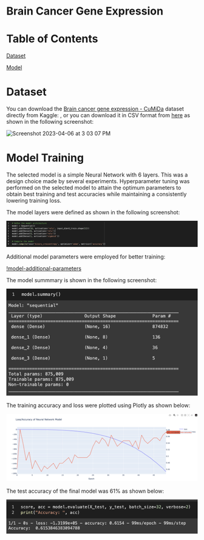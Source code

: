 # Brain Cancer Gene Expression

# Table of Contents

[Dataset](#dataset)

[Model](#model-training)

# Dataset

You can download the [Brain cancer gene expression - CuMiDa](https://www.kaggle.com/datasets/brunogrisci/brain-cancer-gene-expression-cumida) dataset directly from Kaggle: , or you can download it in CSV format from [here](https://sbcb.inf.ufrgs.br/cumida) as shown in the following screenshot:

![Screenshot 2023-04-06 at 3 03 07 PM](https://user-images.githubusercontent.com/92266474/230482877-ca8a4463-5517-4d9b-ab08-f86ec51598e3.png)

# Model Training

The selected model is a simple Neural Network with 6 layers. This was a design choice made by several experiments. Hyperparameter tuning was performed on the selected model to attain the optimum parameters to obtain best training and test accuracies while maintaining a consistently lowering training loss. 

The model layers were defined as shown in the following screenshot:

![model-layers](/Screenshots/model.png)

Additional model parameters were employed for better training:

[!model-additional-parameters](/Screenshots/model-additional-parameters.png)

The model summmary is shown in the following screenshot:

![model-summary](/Screenshots/model-summary.png)

The training accuracy and loss were plotted using Plotly as shown below:

![training-acc-loss](/Screenshots/training-acc-loss.png)

The test accuracy of the final model was 61% as shown below:

![test-acc](/Screenshots/test-acc.png)

